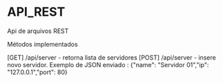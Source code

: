 # API_REST
Api de arquivos REST

Métodos implementados

[GET] /api/server - retorna lista de servidores
[POST] /api/server - insere novo servidor. Exemplo de JSON enviado : {"name": "Servidor 01","ip": "127.0.0.1","port": 80}
